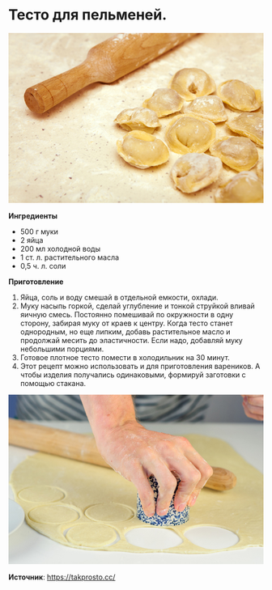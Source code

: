 # Тесто для пельменей.

![Тесто для пельменей](/images/Kulinar/Vypechka/testo-pelmeni_01.jpg 'Тесто для пельменей')

**Ингредиенты**

- 500 г муки
- 2 яйца
- 200 мл холодной воды
- 1 ст. л. растительного масла
- 0,5 ч. л. соли

**Приготовление**

1. Яйца, соль и воду смешай в отдельной емкости, охлади.
2. Муку насыпь горкой, сделай углубление и тонкой струйкой вливай яичную смесь. Постоянно помешивай по окружности в одну сторону, забирая муку от краев к центру. Когда тесто станет однородным, но еще липким, добавь растительное масло и продолжай месить до эластичности. Если надо, добавляй муку небольшими порциями.
3. Готовое плотное тесто помести в холодильник на 30 минут.
4. Этот рецепт можно использовать и для приготовления вареников. А чтобы изделия получались одинаковыми, формируй заготовки с помощью стакана.

![Тесто для пельменей](/images/Kulinar/Vypechka/testo-pelmeni_02.jpg 'Тесто для пельменей')

**Источник**: https://takprosto.cc/
